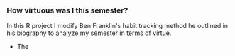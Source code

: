 ### How virtuous was I this semester?
In this R project I modify Ben Franklin's habit tracking method he outlined in his biography to analyze my semester in terms of virtue.
- The 
